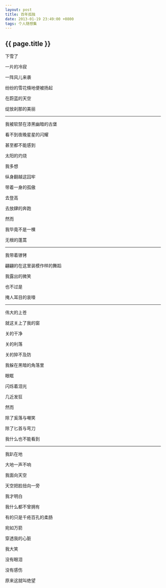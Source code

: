 ```yaml
---
layout: post
title: 百年孤独
date: 2013-01-19 23:49:00 +0800
tags: 个人随想集
--- 
```


<h2>{{ page.title }}</h2>

下雪了

一片的冷寂

一阵风儿来袭

纷纷的雪花倏地便被扬起

在蔚蓝的天空

绽放刹那的美丽

------

我被软禁在漆黑幽暗的古堡

看不到夜晚星星的闪耀

甚至都不能感到

太阳的灼烧
 
我多想

纵身翻越这囚牢

带着一身的孤傲

去登高

去放肆的奔跑

然而

我毕竟不是一棵

无根的蓬蒿

------

我带着镣铐

翩翩的在这里装模作样的舞蹈

我露出的微笑

也不过是

掩人耳目的哀嚎

------

伟大的上苍

就这关上了我的窗

关的干净

关的利落

关的猝不及防

我躲在黑暗的角落里

眼眶

闪烁着泪光

几近发狂

然而

除了奚落与嘲笑

除了匕首与弯刀

我什么也不能看到

------

我趴在地

大地一声不响

我面向天空

天空把脸扭向一旁

我才明白

我什么都不曾拥有

有的只是千疮百孔的柔肠

宛如万箭

穿透我的心脏

我大笑

没有眼泪

没有感伤

原来这就叫绝望 